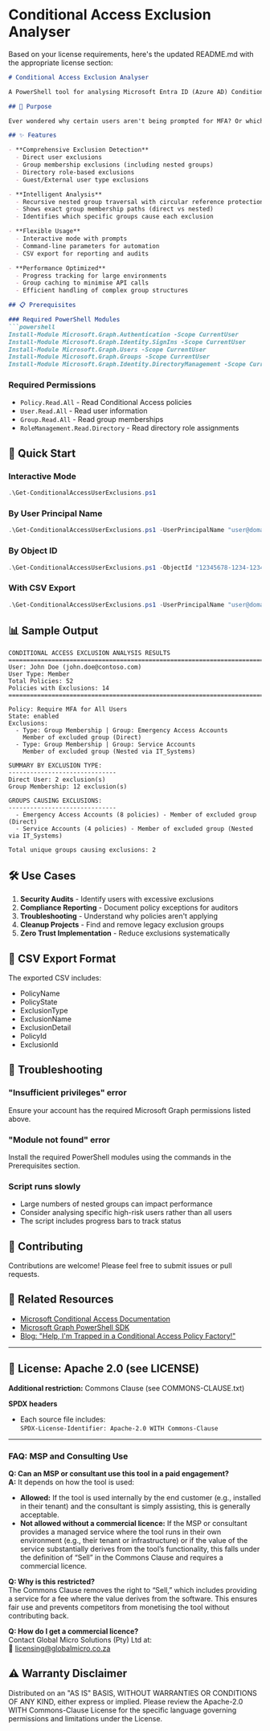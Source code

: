 # Conditional Access Exclusion Analyser

Based on your license requirements, here's the updated README.md with the appropriate license section:

```markdown
# Conditional Access Exclusion Analyser

A PowerShell tool for analysing Microsoft Entra ID (Azure AD) Conditional Access policy exclusions. Identify which users are excluded from your security policies and understand the specific reasons for their exclusion.

## 🎯 Purpose

Ever wondered why certain users aren't being prompted for MFA? Or which legacy groups are creating security gaps in your Conditional Access policies? This script provides complete visibility into policy exclusions, helping you identify and remediate security risks.

## ✨ Features

- **Comprehensive Exclusion Detection**
  - Direct user exclusions
  - Group membership exclusions (including nested groups)
  - Directory role-based exclusions
  - Guest/External user type exclusions

- **Intelligent Analysis**
  - Recursive nested group traversal with circular reference protection
  - Shows exact group membership paths (direct vs nested)
  - Identifies which specific groups cause each exclusion

- **Flexible Usage**
  - Interactive mode with prompts
  - Command-line parameters for automation
  - CSV export for reporting and audits

- **Performance Optimized**
  - Progress tracking for large environments
  - Group caching to minimise API calls
  - Efficient handling of complex group structures

## 📋 Prerequisites

### Required PowerShell Modules
```powershell
Install-Module Microsoft.Graph.Authentication -Scope CurrentUser
Install-Module Microsoft.Graph.Identity.SignIns -Scope CurrentUser
Install-Module Microsoft.Graph.Users -Scope CurrentUser
Install-Module Microsoft.Graph.Groups -Scope CurrentUser
Install-Module Microsoft.Graph.Identity.DirectoryManagement -Scope CurrentUser
```

### Required Permissions
- `Policy.Read.All` - Read Conditional Access policies
- `User.Read.All` - Read user information
- `Group.Read.All` - Read group memberships
- `RoleManagement.Read.Directory` - Read directory role assignments

## 🚀 Quick Start

### Interactive Mode
```powershell
.\Get-ConditionalAccessUserExclusions.ps1
```

### By User Principal Name
```powershell
.\Get-ConditionalAccessUserExclusions.ps1 -UserPrincipalName "user@domain.com"
```

### By Object ID
```powershell
.\Get-ConditionalAccessUserExclusions.ps1 -ObjectId "12345678-1234-1234-1234-123456789012"
```

### With CSV Export
```powershell
.\Get-ConditionalAccessUserExclusions.ps1 -UserPrincipalName "user@domain.com" -OutputPath "C:\Reports\Exclusions.csv"
```

## 📊 Sample Output

```
CONDITIONAL ACCESS EXCLUSION ANALYSIS RESULTS
================================================================================
User: John Doe (john.doe@contoso.com)
User Type: Member
Total Policies: 52
Policies with Exclusions: 14
================================================================================

Policy: Require MFA for All Users
State: enabled
Exclusions:
  - Type: Group Membership | Group: Emergency Access Accounts
    Member of excluded group (Direct)
  - Type: Group Membership | Group: Service Accounts
    Member of excluded group (Nested via IT_Systems)

SUMMARY BY EXCLUSION TYPE:
------------------------------
Direct User: 2 exclusion(s)
Group Membership: 12 exclusion(s)

GROUPS CAUSING EXCLUSIONS:
------------------------------
  - Emergency Access Accounts (8 policies) - Member of excluded group (Direct)
  - Service Accounts (4 policies) - Member of excluded group (Nested via IT_Systems)

Total unique groups causing exclusions: 2
```

## 🛠️ Use Cases

1. **Security Audits** - Identify users with excessive exclusions
2. **Compliance Reporting** - Document policy exceptions for auditors
3. **Troubleshooting** - Understand why policies aren't applying
4. **Cleanup Projects** - Find and remove legacy exclusion groups
5. **Zero Trust Implementation** - Reduce exclusions systematically

## 📝 CSV Export Format

The exported CSV includes:
- PolicyName
- PolicyState
- ExclusionType
- ExclusionName
- ExclusionDetail
- PolicyId
- ExclusionId

## 🐛 Troubleshooting

### "Insufficient privileges" error
Ensure your account has the required Microsoft Graph permissions listed above.

### "Module not found" error
Install the required PowerShell modules using the commands in the Prerequisites section.

### Script runs slowly
- Large numbers of nested groups can impact performance
- Consider analysing specific high-risk users rather than all users
- The script includes progress bars to track status

## 🤝 Contributing

Contributions are welcome! Please feel free to submit issues or pull requests.

## 🔗 Related Resources

- [Microsoft Conditional Access Documentation](https://docs.microsoft.com/en-us/azure/active-directory/conditional-access/)
- [Microsoft Graph PowerShell SDK](https://docs.microsoft.com/en-us/powershell/microsoftgraph/)
- [Blog: "Help, I'm Trapped in a Conditional Access Policy Factory!"](#)

---

## 📄 **License:** Apache 2.0 (see LICENSE)  
**Additional restriction:** Commons Clause (see COMMONS-CLAUSE.txt)

**SPDX headers**
- Each source file includes:  
  `SPDX-License-Identifier: Apache-2.0 WITH Commons-Clause`

---

### FAQ: MSP and Consulting Use

**Q: Can an MSP or consultant use this tool in a paid engagement?**  
**A:** It depends on how the tool is used:  
- **Allowed:** If the tool is used internally by the end customer (e.g., installed in their tenant) and the consultant is simply assisting, this is generally acceptable.  
- **Not allowed without a commercial licence:** If the MSP or consultant provides a managed service where the tool runs in their own environment (e.g., their tenant or infrastructure) or if the value of the service substantially derives from the tool’s functionality, this falls under the definition of “Sell” in the Commons Clause and requires a commercial licence.

**Q: Why is this restricted?**  
The Commons Clause removes the right to “Sell,” which includes providing a service for a fee where the value derives from the software. This ensures fair use and prevents competitors from monetising the tool without contributing back.

**Q: How do I get a commercial licence?**  
Contact Global Micro Solutions (Pty) Ltd at:  
📧 licensing@globalmicro.co.za

## ⚠️ Warranty Disclaimer

Distributed on an "AS IS" BASIS, WITHOUT WARRANTIES OR CONDITIONS OF ANY KIND, either express or implied. Please review the Apache-2.0 WITH Commons-Clause License for the specific language governing permissions and limitations under the License.
